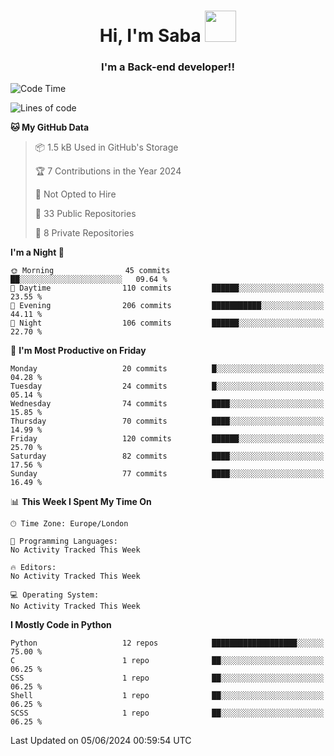 <h1 align="center">Hi, I'm Saba <img src="https://media.giphy.com/media/EdB2g3VFDoKs57oe1w/giphy.gif" width="50"></h1>
<h3 align="center">I'm a Back-end developer!!</h3>

<!--START_SECTION:waka-->
![Code Time](http://img.shields.io/badge/Code%20Time-805%20hrs%207%20mins-blue)

![Lines of code](https://img.shields.io/badge/From%20Hello%20World%20I%27ve%20Written-80.0%20thousand%20lines%20of%20code-blue)

**🐱 My GitHub Data** 

> 📦 1.5 kB Used in GitHub's Storage 
 > 
> 🏆 7 Contributions in the Year 2024
 > 
> 🚫 Not Opted to Hire
 > 
> 📜 33 Public Repositories 
 > 
> 🔑 8 Private Repositories 
 > 
**I'm a Night 🦉** 

```text
🌞 Morning                45 commits          ██░░░░░░░░░░░░░░░░░░░░░░░   09.64 % 
🌆 Daytime                110 commits         ██████░░░░░░░░░░░░░░░░░░░   23.55 % 
🌃 Evening                206 commits         ███████████░░░░░░░░░░░░░░   44.11 % 
🌙 Night                  106 commits         ██████░░░░░░░░░░░░░░░░░░░   22.70 % 
```
📅 **I'm Most Productive on Friday** 

```text
Monday                   20 commits          █░░░░░░░░░░░░░░░░░░░░░░░░   04.28 % 
Tuesday                  24 commits          █░░░░░░░░░░░░░░░░░░░░░░░░   05.14 % 
Wednesday                74 commits          ████░░░░░░░░░░░░░░░░░░░░░   15.85 % 
Thursday                 70 commits          ████░░░░░░░░░░░░░░░░░░░░░   14.99 % 
Friday                   120 commits         ██████░░░░░░░░░░░░░░░░░░░   25.70 % 
Saturday                 82 commits          ████░░░░░░░░░░░░░░░░░░░░░   17.56 % 
Sunday                   77 commits          ████░░░░░░░░░░░░░░░░░░░░░   16.49 % 
```


📊 **This Week I Spent My Time On** 

```text
🕑︎ Time Zone: Europe/London

💬 Programming Languages: 
No Activity Tracked This Week

🔥 Editors: 
No Activity Tracked This Week

💻 Operating System: 
No Activity Tracked This Week
```

**I Mostly Code in Python** 

```text
Python                   12 repos            ███████████████████░░░░░░   75.00 % 
C                        1 repo              ██░░░░░░░░░░░░░░░░░░░░░░░   06.25 % 
CSS                      1 repo              ██░░░░░░░░░░░░░░░░░░░░░░░   06.25 % 
Shell                    1 repo              ██░░░░░░░░░░░░░░░░░░░░░░░   06.25 % 
SCSS                     1 repo              ██░░░░░░░░░░░░░░░░░░░░░░░   06.25 % 
```




 Last Updated on 05/06/2024 00:59:54 UTC
<!--END_SECTION:waka-->
